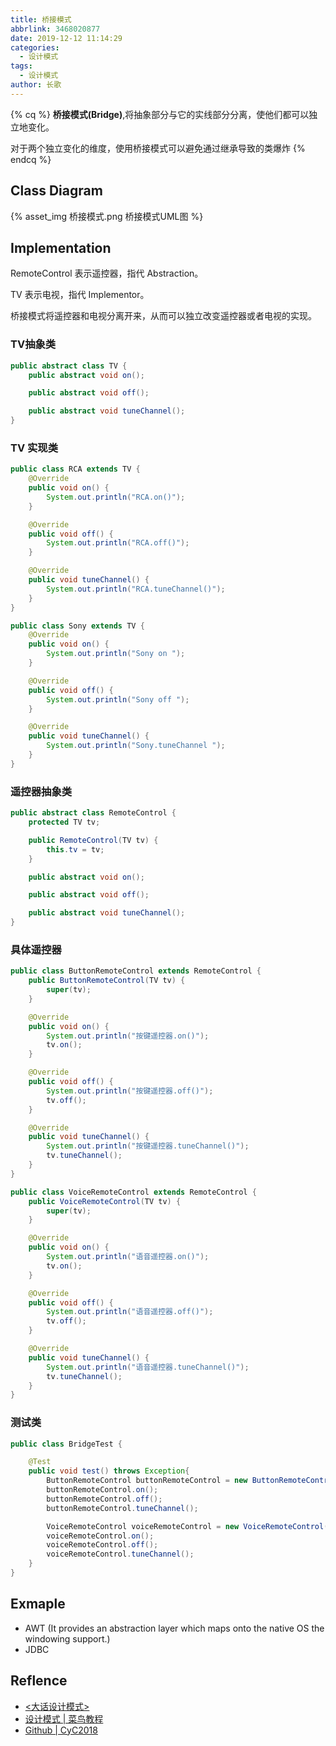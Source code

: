 ```yaml
---
title: 桥接模式
abbrlink: 3468020877
date: 2019-12-12 11:14:29
categories:
  - 设计模式
tags:
  - 设计模式
author: 长歌
---
```


{% cq %}
**桥接模式(Bridge)**,将抽象部分与它的实线部分分离，使他们都可以独立地变化。  

对于两个独立变化的维度，使用桥接模式可以避免通过继承导致的类爆炸
{% endcq %}

<!-- More -->

## Class Diagram
{% asset_img 桥接模式.png 桥接模式UML图 %}

## Implementation
RemoteControl 表示遥控器，指代 Abstraction。

TV 表示电视，指代 Implementor。

桥接模式将遥控器和电视分离开来，从而可以独立改变遥控器或者电视的实现。


### TV抽象类
```java
public abstract class TV {
    public abstract void on();

    public abstract void off();

    public abstract void tuneChannel();
}
```

### TV 实现类
```java
public class RCA extends TV {
    @Override
    public void on() {
        System.out.println("RCA.on()");
    }

    @Override
    public void off() {
        System.out.println("RCA.off()");
    }

    @Override
    public void tuneChannel() {
        System.out.println("RCA.tuneChannel()");
    }
}

public class Sony extends TV {
    @Override
    public void on() {
        System.out.println("Sony on ");
    }

    @Override
    public void off() {
        System.out.println("Sony off ");
    }

    @Override
    public void tuneChannel() {
        System.out.println("Sony.tuneChannel ");
    }
}
```

### 遥控器抽象类
```java
public abstract class RemoteControl {
    protected TV tv;

    public RemoteControl(TV tv) {
        this.tv = tv;
    }

    public abstract void on();

    public abstract void off();

    public abstract void tuneChannel();
}
```

### 具体遥控器
```java
public class ButtonRemoteControl extends RemoteControl {
    public ButtonRemoteControl(TV tv) {
        super(tv);
    }

    @Override
    public void on() {
        System.out.println("按键遥控器.on()");
        tv.on();
    }

    @Override
    public void off() {
        System.out.println("按键遥控器.off()");
        tv.off();
    }

    @Override
    public void tuneChannel() {
        System.out.println("按键遥控器.tuneChannel()");
        tv.tuneChannel();
    }
}

public class VoiceRemoteControl extends RemoteControl {
    public VoiceRemoteControl(TV tv) {
        super(tv);
    }

    @Override
    public void on() {
        System.out.println("语音遥控器.on()");
        tv.on();
    }

    @Override
    public void off() {
        System.out.println("语音遥控器.off()");
        tv.off();
    }

    @Override
    public void tuneChannel() {
        System.out.println("语音遥控器.tuneChannel()");
        tv.tuneChannel();
    }
}
```

### 测试类
```java
public class BridgeTest {

    @Test
    public void test() throws Exception{
        ButtonRemoteControl buttonRemoteControl = new ButtonRemoteControl(new RCA());
        buttonRemoteControl.on();
        buttonRemoteControl.off();
        buttonRemoteControl.tuneChannel();

        VoiceRemoteControl voiceRemoteControl = new VoiceRemoteControl(new Sony());
        voiceRemoteControl.on();
        voiceRemoteControl.off();
        voiceRemoteControl.tuneChannel();
    }
}
```

## Exmaple
- AWT (It provides an abstraction layer which maps onto the native OS the windowing support.)
- JDBC

## Reflence
- [<大话设计模式>](https://book.douban.com/subject/2334288/)
- [设计模式 | 菜鸟教程](https://www.runoob.com/design-pattern/design-pattern-tutorial.html)
- [Github | CyC2018](https://github.com/CyC2018/CS-Notes/blob/master/notes/%E8%AE%BE%E8%AE%A1%E6%A8%A1%E5%BC%8F%20-%20%E7%9B%AE%E5%BD%95.md)
